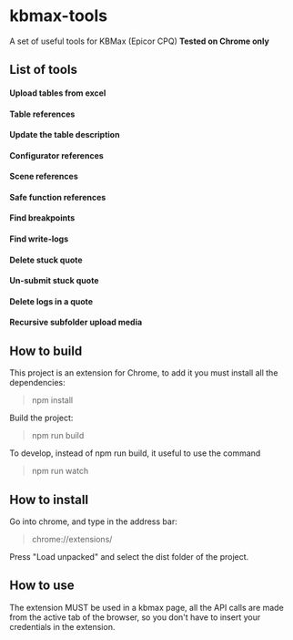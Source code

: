 # kbmax-tools
A set of useful tools for KBMax (Epicor CPQ)
**Tested on Chrome only**

## List of tools

#### Upload tables from excel
#### Table references
#### Update the table description
#### Configurator references
#### Scene references
#### Safe function references
#### Find breakpoints
#### Find write-logs
#### Delete stuck quote
#### Un-submit stuck quote
#### Delete logs in a quote
#### Recursive subfolder upload media

## How to build
This project is an extension for Chrome, to add it you must install all the dependencies:

> npm install

Build the project:

> npm run build

To develop, instead of npm run build, it useful to use the command

> npm run watch

## How to install
Go into chrome, and type in the address bar:

> chrome://extensions/

Press "Load unpacked" and select the dist folder of the project.

## How to use
The extension MUST be used in a kbmax page, all the API calls are made from the active tab of the browser, so you don't have to insert your credentials in the extension.